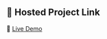 ## 🚀 Hosted Project Link  
🔗 [Live Demo](https://todo-list-react-9hcl-git-main-arunbchandran100s-projects.vercel.app/)
